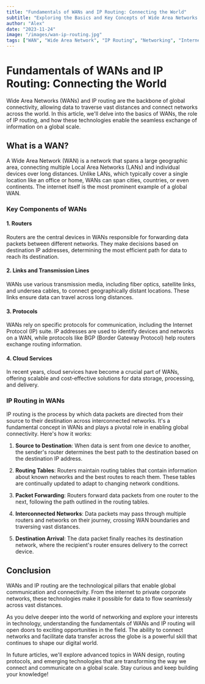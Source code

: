 ```yaml
---
title: "Fundamentals of WANs and IP Routing: Connecting the World"
subtitle: "Exploring the Basics and Key Concepts of Wide Area Networks and Routing"
author: "Alex"
date: "2023-11-24"
image: "/images/wan-ip-routing.jpg"
tags: ["WAN", "Wide Area Network", "IP Routing", "Networking", "Internet"]
---
```


# Fundamentals of WANs and IP Routing: Connecting the World

Wide Area Networks (WANs) and IP routing are the backbone of global connectivity, allowing data to traverse vast distances and connect networks across the world. In this article, we'll delve into the basics of WANs, the role of IP routing, and how these technologies enable the seamless exchange of information on a global scale.

## What is a WAN?

A Wide Area Network (WAN) is a network that spans a large geographic area, connecting multiple Local Area Networks (LANs) and individual devices over long distances. Unlike LANs, which typically cover a single location like an office or home, WANs can span cities, countries, or even continents. The internet itself is the most prominent example of a global WAN.

### Key Components of WANs

#### 1. **Routers**

Routers are the central devices in WANs responsible for forwarding data packets between different networks. They make decisions based on destination IP addresses, determining the most efficient path for data to reach its destination.

#### 2. **Links and Transmission Lines**

WANs use various transmission media, including fiber optics, satellite links, and undersea cables, to connect geographically distant locations. These links ensure data can travel across long distances.

#### 3. **Protocols**

WANs rely on specific protocols for communication, including the Internet Protocol (IP) suite. IP addresses are used to identify devices and networks on a WAN, while protocols like BGP (Border Gateway Protocol) help routers exchange routing information.

#### 4. **Cloud Services**

In recent years, cloud services have become a crucial part of WANs, offering scalable and cost-effective solutions for data storage, processing, and delivery.

### IP Routing in WANs

IP routing is the process by which data packets are directed from their source to their destination across interconnected networks. It's a fundamental concept in WANs and plays a pivotal role in enabling global connectivity. Here's how it works:

1. **Source to Destination**: When data is sent from one device to another, the sender's router determines the best path to the destination based on the destination IP address.

2. **Routing Tables**: Routers maintain routing tables that contain information about known networks and the best routes to reach them. These tables are continually updated to adapt to changing network conditions.

3. **Packet Forwarding**: Routers forward data packets from one router to the next, following the path outlined in the routing tables.

4. **Interconnected Networks**: Data packets may pass through multiple routers and networks on their journey, crossing WAN boundaries and traversing vast distances.

5. **Destination Arrival**: The data packet finally reaches its destination network, where the recipient's router ensures delivery to the correct device.

## Conclusion

WANs and IP routing are the technological pillars that enable global communication and connectivity. From the internet to private corporate networks, these technologies make it possible for data to flow seamlessly across vast distances.

As you delve deeper into the world of networking and explore your interests in technology, understanding the fundamentals of WANs and IP routing will open doors to exciting opportunities in the field. The ability to connect networks and facilitate data transfer across the globe is a powerful skill that continues to shape our digital world.

In future articles, we'll explore advanced topics in WAN design, routing protocols, and emerging technologies that are transforming the way we connect and communicate on a global scale. Stay curious and keep building your knowledge!
